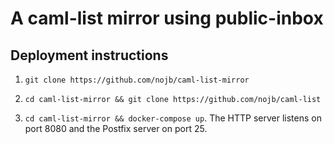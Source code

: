 # A caml-list mirror using public-inbox

Deployment instructions
-----------------------

1. `git clone https://github.com/nojb/caml-list-mirror`

2. `cd caml-list-mirror && git clone https://github.com/nojb/caml-list`

3. `cd caml-list-mirror && docker-compose up`. The HTTP server listens on port
   8080 and the Postfix server on port 25.
